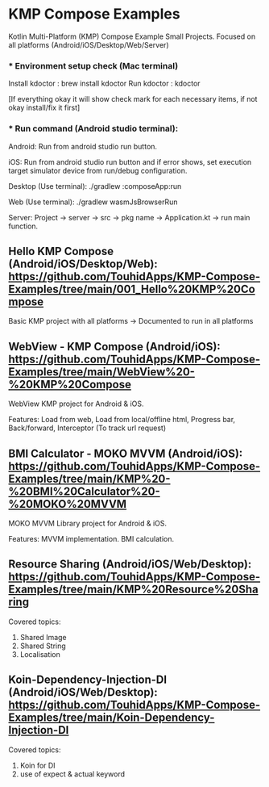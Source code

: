 # KMP Compose Examples
Kotlin Multi-Platform (KMP)  Compose Example Small Projects. Focused on all platforms (Android/iOS/Desktop/Web/Server)


### * Environment setup check (Mac terminal)

Install kdoctor : brew install kdoctor
Run kdoctor : kdoctor

[If everything okay it will show check mark for each necessary items, if not okay install/fix it first]


### * Run command (Android studio terminal):

Android: Run from android studio run button.

iOS: Run from android studio run button and if error shows, set execution target simulator device from run/debug configuration.

Desktop (Use terminal): ./gradlew :composeApp:run

Web (Use terminal): ./gradlew wasmJsBrowserRun

Server: Project -> server -> src -> pkg name -> Application.kt -> run main function.

## Hello KMP Compose (Android/iOS/Desktop/Web): https://github.com/TouhidApps/KMP-Compose-Examples/tree/main/001_Hello%20KMP%20Compose

Basic KMP project with all platforms
-> Documented to run in all platforms

## WebView - KMP Compose (Android/iOS): https://github.com/TouhidApps/KMP-Compose-Examples/tree/main/WebView%20-%20KMP%20Compose

WebView KMP project for Android & iOS.

Features: Load from web, Load from local/offline html, Progress bar, Back/forward, Interceptor (To track url request) 

## BMI Calculator - MOKO MVVM (Android/iOS): https://github.com/TouhidApps/KMP-Compose-Examples/tree/main/KMP%20-%20BMI%20Calculator%20-%20MOKO%20MVVM

MOKO MVVM Library project for Android & iOS.

Features: MVVM implementation. BMI calculation. 

## Resource Sharing (Android/iOS/Web/Desktop): https://github.com/TouhidApps/KMP-Compose-Examples/tree/main/KMP%20Resource%20Sharing

Covered topics:
1. Shared Image
2. Shared String
3. Localisation

## Koin-Dependency-Injection-DI (Android/iOS/Web/Desktop): https://github.com/TouhidApps/KMP-Compose-Examples/tree/main/Koin-Dependency-Injection-DI

Covered topics:
1. Koin for DI
2. use of expect & actual keyword 





